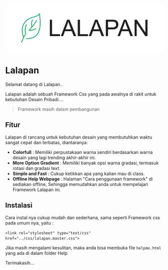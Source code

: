 ![alt text](https://github.com/dhanankhero/lalapan/blob/master/img/Logo.png "Logo Title Text 1")

Lalapan
============

Selamat datang di Lalapan..

Lalapan adalah sebuah Framework Css yang pada awalnya di rakit untuk kebutuhan Desain Pribadi....
> Framework masih dalam pembangunan

## Fitur
Lalapan di rancang untuk kebutuhan desain yang membutuhkan waktu sangat cepat dan terbatas, diantaranya:
- **Colorfull** : Memiliki perpustakaan warna sendiri berdasarkan warna desain yang lagi trending akhir-akhir ini.
- **More Option Gradient** : Memiliki banyak opsi warna gradasi, termasuk rotasi dan gradasi text.
- **Simple and Fast** : Cukup ketikkan apa yang kalian mau di class.
- **Offline Help Webpage** : Halaman "Cara penggunaan framework" di sediakan offline, Sehingga memudahkan anda untuk mempelajari Framework Lalapan ini.

## Instalasi
Cara instal nya cukup mudah dan sederhana, sama seperti Framework css pada umum nya, yaitu :

`<link rel="stylesheet" type="text/css" href="../css/lalapan.master.css">`

Jika masih mengalami kesulitan, maka anda bisa membuka file `helpme.html` yang ada di dalam folder Help

Terimakasih...
